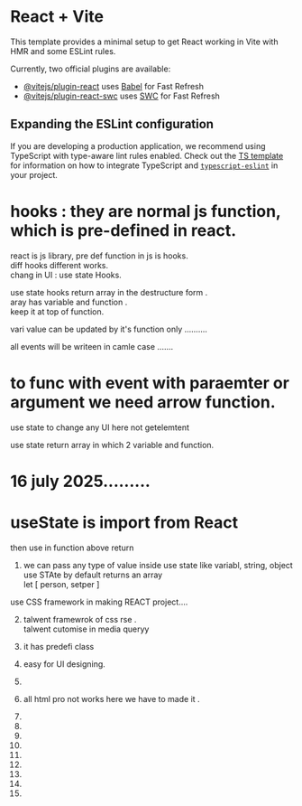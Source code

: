 # React + Vite

This template provides a minimal setup to get React working in Vite with HMR and some ESLint rules.

Currently, two official plugins are available:

- [@vitejs/plugin-react](https://github.com/vitejs/vite-plugin-react/blob/main/packages/plugin-react) uses [Babel](https://babeljs.io/) for Fast Refresh
- [@vitejs/plugin-react-swc](https://github.com/vitejs/vite-plugin-react/blob/main/packages/plugin-react-swc) uses [SWC](https://swc.rs/) for Fast Refresh

## Expanding the ESLint configuration

If you are developing a production application, we recommend using TypeScript with type-aware lint rules enabled. Check out the [TS template](https://github.com/vitejs/vite/tree/main/packages/create-vite/template-react-ts) for information on how to integrate TypeScript and [`typescript-eslint`](https://typescript-eslint.io) in your project.



# hooks : they are normal js function, which is pre-defined in react. 
react is js library,  pre def function in js is hooks.  
diff hooks different works.   
chang in UI : use state Hooks.   

use state hooks return array in the destructure form .  
aray has    variable and function .  
keep it at top of function. 

vari value can be updated by it's function only  ..........

all events will be writeen in camle case   .......

#  to func with event with paraemter or argument we need arrow function.  


use state to change any UI 
here not getelemtent 

use state return array  in which 2  variable and function. 


# 16 july 2025......... 

# useState is import from React 
then use in function   above return 

1.   we can pass any type of value inside use state   like  variabl,  string, object 
use STAte  by default returns an array   
let [ person, setper ]  

use CSS framework in  making   REACT  project.... 

2.  talwent framewrok of css rse .  
talwent cutomise in media queryy 

3.  it has predefi class 
4.  easy for UI  designing.   
5. 
6. all html pro not works here   we have to made it .  
7. 
8.  
9. 
10. 
11. 
 12. 
 13. 
 14. 
 15. 




